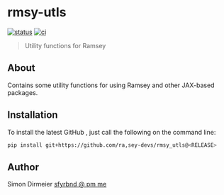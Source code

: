 # rmsy-utls

[![status](http://www.repostatus.org/badges/latest/concept.svg)](http://www.repostatus.org/#concept)
[![ci](https://github.com/dirmeier/rmsy_utls/actions/workflows/ci.yaml/badge.svg)](https://github.com/dirmeier/rmsy_utls/actions/workflows/ci.yaml)

> Utility functions for Ramsey

## About

Contains some utility functions for using Ramsey and other JAX-based packages.

## Installation

To install the latest GitHub <RELEASE>, just call the following on the
command line:

```bash
pip install git+https://github.com/ra,sey-devs/rmsy_utls@<RELEASE>
```

## Author

Simon Dirmeier <a href="mailto:sfyrbnd @ pm me">sfyrbnd @ pm me</a>
